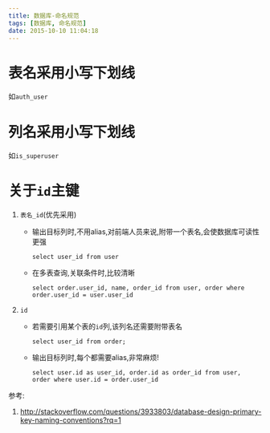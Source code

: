 ```yaml
---
title: 数据库-命名规范
tags: [数据库, 命名规范]
date: 2015-10-10 11:04:18
---
```


# 表名采用小写下划线

如`auth_user`

# 列名采用小写下划线

如`is_superuser`

# 关于`id`主键

1.  `表名_id`(优先采用)

    -   输出目标列时,不用alias,对前端人员来说,附带一个表名,会使数据库可读性更强

            select user_id from user

    -   在多表查询,关联条件时,比较清晰

            select order.user_id, name, order_id from user, order where order.user_id = user.user_id

1.  `id`

    -   若需要引用某个表的`id`列,该列名还需要附带表名

            select user_id from order;

    -   输出目标列时,每个都需要alias,非常麻烦!

            select user.id as user_id, order.id as order_id from user, order where user.id = order.user_id

参考:

1.  <http://stackoverflow.com/questions/3933803/database-design-primary-key-naming-conventions?rq=1>
